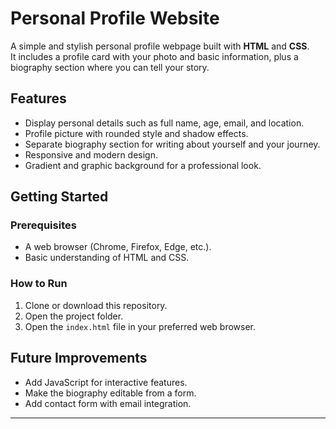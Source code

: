 # Personal Profile Website

A simple and stylish personal profile webpage built with **HTML** and **CSS**.  
It includes a profile card with your photo and basic information, plus a biography section where you can tell your story.

## Features

- Display personal details such as full name, age, email, and location.
- Profile picture with rounded style and shadow effects.
- Separate biography section for writing about yourself and your journey.
- Responsive and modern design.
- Gradient and graphic background for a professional look.

## Getting Started

### Prerequisites

- A web browser (Chrome, Firefox, Edge, etc.).
- Basic understanding of HTML and CSS.

### How to Run

1. Clone or download this repository.
2. Open the project folder.
3. Open the `index.html` file in your preferred web browser.

## Future Improvements

- Add JavaScript for interactive features.
- Make the biography editable from a form.
- Add contact form with email integration.

---


